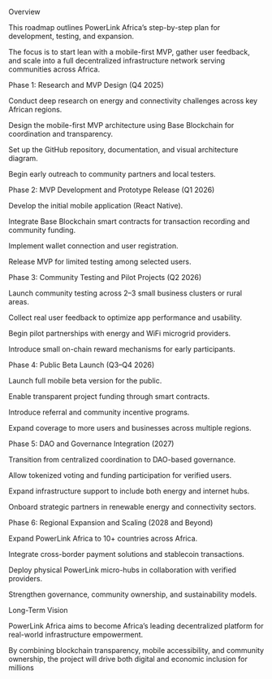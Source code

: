 Overview

This roadmap outlines PowerLink Africa’s step-by-step plan for development, testing, and expansion. 

The focus is to start lean with a mobile-first MVP, gather user feedback, and scale into a full decentralized infrastructure network serving communities across Africa.





Phase 1: Research and MVP Design (Q4 2025)


Conduct deep research on energy and connectivity challenges across key African regions.


Design the mobile-first MVP architecture using Base Blockchain for coordination and transparency.


Set up the GitHub repository, documentation, and visual architecture diagram.


Begin early outreach to community partners and local testers.




Phase 2: MVP Development and Prototype Release (Q1 2026)


Develop the initial mobile application (React Native).


Integrate Base Blockchain smart contracts for transaction recording and community funding.


Implement wallet connection and user registration.


Release MVP for limited testing among selected users.




Phase 3: Community Testing and Pilot Projects (Q2 2026)


Launch community testing across 2–3 small business clusters or rural areas.


Collect real user feedback to optimize app performance and usability.


Begin pilot partnerships with energy and WiFi microgrid providers.


Introduce small on-chain reward mechanisms for early participants.




Phase 4: Public Beta Launch (Q3–Q4 2026)


Launch full mobile beta version for the public.


Enable transparent project funding through smart contracts.


Introduce referral and community incentive programs.



Expand coverage to more users and businesses across multiple regions.





Phase 5: DAO and Governance Integration (2027)



Transition from centralized coordination to DAO-based governance.



Allow tokenized voting and funding participation for verified users.



Expand infrastructure support to include both energy and internet hubs.



Onboard strategic partners in renewable energy and connectivity sectors.





Phase 6: Regional Expansion and Scaling (2028 and Beyond)



Expand PowerLink Africa to 10+ countries across Africa.



Integrate cross-border payment solutions and stablecoin transactions.



Deploy physical PowerLink micro-hubs in collaboration with verified providers.



Strengthen governance, community ownership, and sustainability models.






Long-Term Vision


PowerLink Africa aims to become Africa’s leading decentralized platform for real-world infrastructure empowerment.


 By combining blockchain transparency, mobile accessibility, and community ownership, the project will drive both digital and economic inclusion for millions



